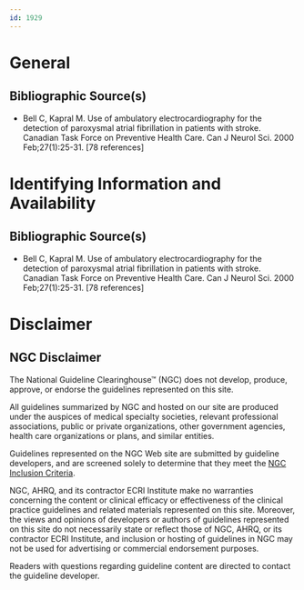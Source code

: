 ```yaml
---
id: 1929
---
```


# General

## Bibliographic Source(s)

- Bell C, Kapral M. Use of ambulatory electrocardiography for the detection of paroxysmal atrial fibrillation in patients with stroke. Canadian Task Force on Preventive Health Care. Can J Neurol Sci. 2000 Feb;27(1):25-31. [78 references]

# Identifying Information and Availability

## Bibliographic Source(s)

- Bell C, Kapral M. Use of ambulatory electrocardiography for the detection of paroxysmal atrial fibrillation in patients with stroke. Canadian Task Force on Preventive Health Care. Can J Neurol Sci. 2000 Feb;27(1):25-31. [78 references]

# Disclaimer

## NGC Disclaimer

The National Guideline Clearinghouse™ (NGC) does not develop, produce, approve, or endorse the guidelines represented on this site.

All guidelines summarized by NGC and hosted on our site are produced under the auspices of medical specialty societies, relevant professional associations, public or private organizations, other government agencies, health care organizations or plans, and similar entities.

Guidelines represented on the NGC Web site are submitted by guideline developers, and are screened solely to determine that they meet the [NGC Inclusion Criteria](/help-and-about/summaries/inclusion-criteria).

NGC, AHRQ, and its contractor ECRI Institute make no warranties concerning the content or clinical efficacy or effectiveness of the clinical practice guidelines and related materials represented on this site. Moreover, the views and opinions of developers or authors of guidelines represented on this site do not necessarily state or reflect those of NGC, AHRQ, or its contractor ECRI Institute, and inclusion or hosting of guidelines in NGC may not be used for advertising or commercial endorsement purposes.

Readers with questions regarding guideline content are directed to contact the guideline developer.


